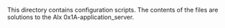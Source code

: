 This directory contains configuration scripts. The contents of the files are solutions to the Alx 0x1A-application_server.
